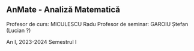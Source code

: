 ## AnMate - Analiză Matematică

Profesor de curs: MICULESCU Radu
Profesor de seminar: GAROIU Ștefan (Lucian ?)

An I, 2023-2024 Semestrul I
